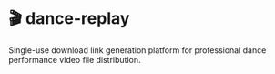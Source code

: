 # :clapper: dance-replay

Single-use download link generation platform for professional dance performance video file distribution. 
